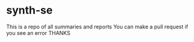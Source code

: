 # synth-se
This is a repo of all  summaries and reports 
You can make a pull request  if you see an error 
THANKS 
